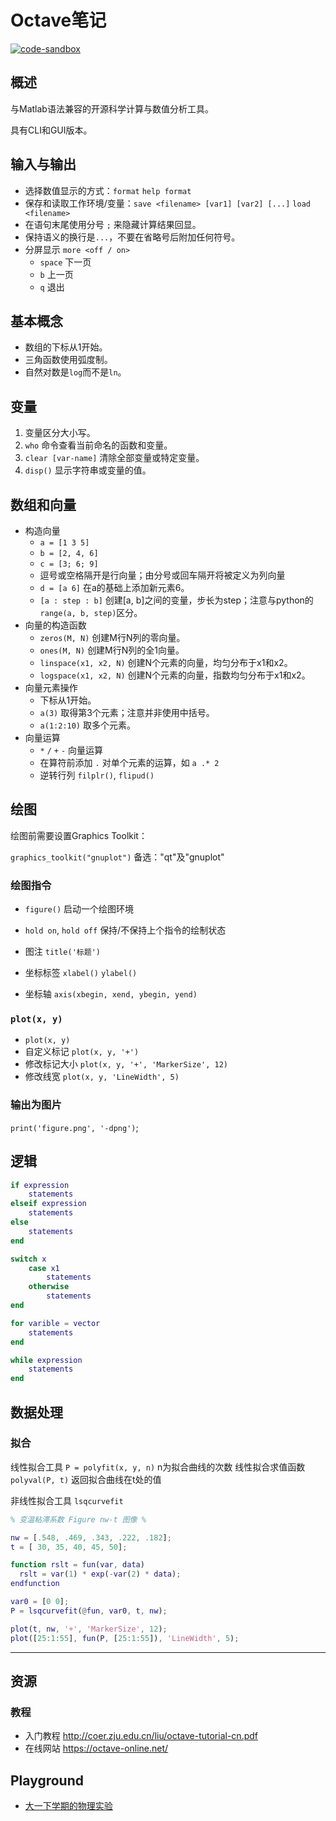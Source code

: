 # Octave笔记

[![code-sandbox](https://img.shields.io/badge/code--sandbox-29b7cb.svg)](https://github.com/lightyears1998/code-sandbox/blob/master/algorithm)

## 概述

与Matlab语法兼容的开源科学计算与数值分析工具。

具有CLI和GUI版本。

## 输入与输出

- 选择数值显示的方式：`format` `help format`
- 保存和读取工作环境/变量：`save <filename> [var1] [var2] [...]` `load <filename>`
- 在语句末尾使用分号 `;` 来隐藏计算结果回显。
- 保持语义的换行是`...`，不要在省略号后附加任何符号。
- 分屏显示 `more <off / on>`
  - `space` 下一页
  - `b` 上一页
  - `q` 退出

## 基本概念

- 数组的下标从1开始。
- 三角函数使用弧度制。
- 自然对数是`log`而不是`ln`。

## 变量

1. 变量区分大小写。
2. `who` 命令查看当前命名的函数和变量。
3. `clear [var-name]` 清除全部变量或特定变量。
4. `disp()` 显示字符串或变量的值。

## 数组和向量

- 构造向量
  - `a = [1 3 5]`
  - `b = [2, 4, 6]`
  - `c = [3; 6; 9]`
  - 逗号或空格隔开是行向量；由分号或回车隔开将被定义为列向量
  - `d = [a 6]` 在a的基础上添加新元素6。
  - `[a : step : b]` 创建[a, b]之间的变量，步长为step；注意与python的`range(a, b, step)`区分。
- 向量的构造函数
  - `zeros(M, N)` 创建M行N列的零向量。
  - `ones(M, N)` 创建M行N列的全1向量。
  - `linspace(x1, x2, N)` 创建N个元素的向量，均匀分布于x1和x2。
  - `logspace(x1, x2, N)`  创建N个元素的向量，指数均匀分布于x1和x2。
- 向量元素操作
  - 下标从1开始。
  - `a(3)` 取得第3个元素；注意并非使用中括号。
  - `a(1:2:10)` 取多个元素。
- 向量运算
  - `*` `/` `+` `-` 向量运算
  - 在算符前添加 `.` 对单个元素的运算，如 `a .* 2`
  - 逆转行列 `filplr()`, `flipud()`

## 绘图

绘图前需要设置Graphics Toolkit：

`graphics_toolkit("gnuplot")` 备选："qt"及"gnuplot"

### 绘图指令

- `figure()` 启动一个绘图环境
- `hold on`, `hold off` 保持/不保持上个指令的绘制状态

- 图注 `title('标题')`
- 坐标标签 `xlabel()` `ylabel()`
- 坐标轴 `axis(xbegin, xend, ybegin, yend)`

### `plot(x, y)`

- `plot(x, y)`
- 自定义标记 `plot(x, y, '+')`
- 修改标记大小 `plot(x, y, '+', 'MarkerSize', 12)`
- 修改线宽 `plot(x, y, 'LineWidth', 5)`

### 输出为图片

`print('figure.png', '-dpng')`;

## 逻辑

```matlab
if expression
    statements
elseif expression
    statements
else
    statements
end

switch x
    case x1
        statements
    otherwise
        statements
end

for varible = vector
    statements
end

while expression
    statements
end
```

## 数据处理

### 拟合

线性拟合工具 `P = polyfit(x, y, n)` n为拟合曲线的次数
线性拟合求值函数 `polyval(P, t)` 返回拟合曲线在t处的值

非线性拟合工具 `lsqcurvefit`

```matlab
% 变温粘滞系数 Figure nw-t 图像 %

nw = [.548, .469, .343, .222, .182];
t = [ 30, 35, 40, 45, 50];

function rslt = fun(var, data)
  rslt = var(1) * exp(-var(2) * data);
endfunction

var0 = [0 0];
P = lsqcurvefit(@fun, var0, t, nw);

plot(t, nw, '+', 'MarkerSize', 12);
plot([25:1:55], fun(P, [25:1:55]), 'LineWidth', 5);
```

---

## 资源

### 教程

- 入门教程 <http://coer.zju.edu.cn/liu/octave-tutorial-cn.pdf>
- 在线网站 <https://octave-online.net/>

## Playground

- [大一下学期的物理实验](https://github.com/lightyears1998/a-gzhu-coder/tree/master/period/freshman/%E7%89%A9%E7%90%86%E5%AE%9E%E9%AA%8C)
